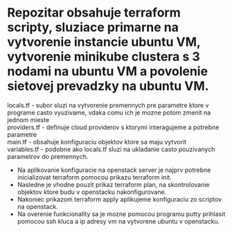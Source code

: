 # Repozitar obsahuje terraform scripty, sluziace primarne na vytvorenie instancie ubuntu VM, vytvorenie minikube clustera s 3 nodami na ubuntu VM a povolenie sietovej prevadzky na ubuntu VM.

locals.tf               - subor sluzi na vytvorenie premennych pre parametre ktore v programe casto vyuzivame, vdaka comu ich je mozne potom zmenit na jednom mieste<br />
providers.tf            - definuje cloud providerov s ktorymi interagujeme a potrebne parametre<br />
main.tf                 - obsahuje konfiguraciu objektov ktore sa maju vytvorit<br />
variables.tf            - podobne ako locals.tf sluzi na ukladanie casto pouzivanych parametrov do premennych. 

* Na aplikovanie konfiguracie na openstack server je najprv potrebne inicializovat terraform pomocou prikazu terraform init.
* Nasledne je vhodne pouzit prikaz terraform plan, na skontrolovanie objektov ktore budu v openstacku nakonfigurovane. 
* Nakoniec prikazom terraform apply aplikujeme konfiguraciu zo scriptov na openstack.
* Na overenie funkcionality sa je mozne pomocou programu putty prihlasit pomocou ssh kluca a ip adresy vm na vytvorene ubuntu v openstacku.

